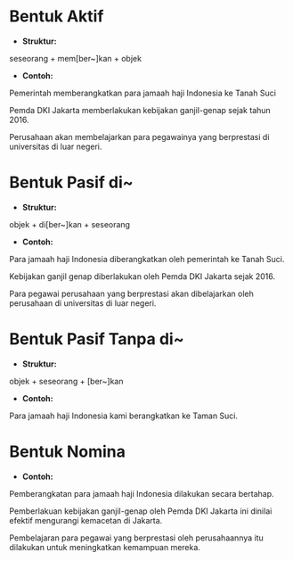 # Bentuk Aktif

- **Struktur:**

seseorang + mem\[ber~]kan + objek

- **Contoh:**

Pemerintah memberangkatkan para jamaah haji Indonesia ke Tanah Suci

Pemda DKI Jakarta memberlakukan kebijakan ganjil-genap sejak tahun 2016.

Perusahaan akan membelajarkan para pegawainya yang berprestasi di universitas di luar negeri.

# Bentuk Pasif di~

- **Struktur:**

objek + di\[ber~]kan + seseorang

- **Contoh:**

Para jamaah haji Indonesia diberangkatkan oleh pemerintah ke Tanah Suci.

Kebijakan ganjil genap diberlakukan oleh Pemda DKI Jakarta sejak 2016.

Para pegawai perusahaan yang berprestasi akan dibelajarkan oleh perusahaan di universitas di luar negeri.

# Bentuk Pasif Tanpa di~

- **Struktur:**

objek + seseorang + \[ber~]kan

- **Contoh:**

Para jamaah haji Indonesia kami berangkatkan ke Taman Suci.

# Bentuk Nomina

- **Contoh:**

Pemberangkatan para jamaah haji Indonesia dilakukan secara bertahap.

Pemberlakuan kebijakan ganjil-genap oleh Pemda DKI Jakarta ini dinilai efektif mengurangi kemacetan di Jakarta.

Pembelajaran para pegawai yang berprestasi oleh perusahaannya itu dilakukan untuk meningkatkan kemampuan mereka.

